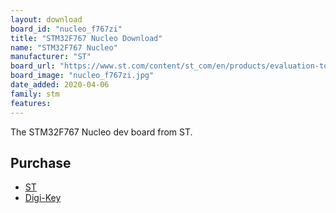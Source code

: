 ```yaml
---
layout: download
board_id: "nucleo_f767zi"
title: "STM32F767 Nucleo Download"
name: "STM32F767 Nucleo"
manufacturer: "ST"
board_url: "https://www.st.com/content/st_com/en/products/evaluation-tools/product-evaluation-tools/mcu-mpu-eval-tools/stm32-mcu-mpu-eval-tools/stm32-nucleo-boards/nucleo-f767zi.html"
board_image: "nucleo_f767zi.jpg"
date_added: 2020-04-06
family: stm
features:
---
```


The STM32F767 Nucleo dev board from ST.

## Purchase
* [ST](https://www.st.com/content/st_com/en/products/evaluation-tools/product-evaluation-tools/mcu-mpu-eval-tools/stm32-mcu-mpu-eval-tools/stm32-nucleo-boards/nucleo-f767zi.html)
* [Digi-Key](https://www.digikey.com/product-detail/en/stmicro/NUCLEO-F767ZI/497-16525-ND/6004740)
